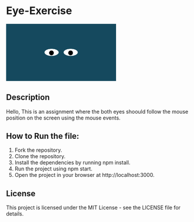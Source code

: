 # Eye-Exercise
<img src= "eyes.jpeg" width = '300'/>

## Description
Hello, This is an assignment where the both eyes shoould  follow the mouse position on the screen using the mouse events.

## How to Run the file:
1. Fork the repository.
2. Clone the repository.
3. Install the dependencies by running npm install.
4. Run the project using npm start.
5. Open the project in your browser at http://localhost:3000.

## License
This project is licensed under the MIT License - see the LICENSE file for details.
